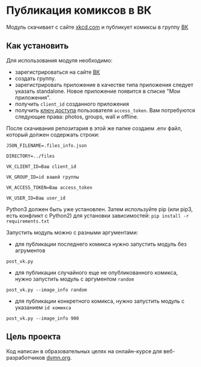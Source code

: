 # Публикация комиксов в ВК

Модуль скачивает с сайте [xkcd.com](https://xkcd.com/ "https://xkcd.com/") и 
публикует комиксы в группу [ВК](https://vk.com/ "https://vk.com/")   
 
## Как установить

Для использования модуля необходимо:
 - зарегистрироваться на сайте  [ВК](https://vk.com/ "https://vk.com/")
 - создать группу.  
 - зарегистрировать приложение в качестве типа приложения следует указать standalone. Новое приложение появится в списке "Мои приложения". 
 - получить `client_id` созданного приложения
 - получить [ключ доступа](https://vk.com/dev/implicit_flow_user "https://vk.com/dev/implicit_flow_user") пользователя `access_token`. Вам потребуются следующие права: photos, groups, wall и offline. 

После скачивания репозитария в этой же папке создаем .env файл, который должен содержать строки:

`JSON_FILENAME=.files_info.json`

`DIRECTORY=../files`

`VK_CLIENT_ID=Ваш client_id`

`VK_GROUP_ID=id вашей группы`

`VK_ACCESS_TOKEN=Ваш access_token`

`VK_USER_ID=Ваш user_id`


Python3 должен быть уже установлен. Затем используйте pip (или pip3, есть конфликт с Python2) для установки зависимостей:
`pip install -r requirements.txt`


Запустить модуль можно с разными аргументами:

 - для публикации последнего комикса нужно запустить модуль без агрументов

`post_vk.py`

 - для публикации случайного еще не опубликованного комикса, нужно запустить модуль с аргументом `random`
 
 `post_vk.py --image_info random`

 - для публикации конкретного комикса, нужно запустить модуль с указанием `id комикса`
 
`post_vk.py --image_info 900`


## Цель проекта
Код написан в образовательных целях на онлайн-курсе для веб-разработчиков [dvmn.org](https://dvmn.org/modules/ "https://dvmn.org/modules/").